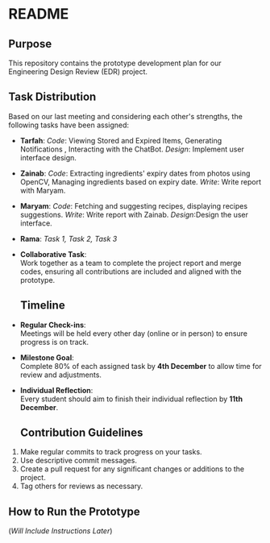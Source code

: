 # README

## Purpose  
This repository contains the prototype development plan for our Engineering Design Review (EDR) project.

## Task Distribution  
Based on our last meeting and considering each other's strengths, the following tasks have been assigned:

- **Tarfah**: *Code*: Viewing Stored and Expired Items, Generating Notifications , Interacting with the ChatBot. *Design*: Implement user interface design. 
- **Zainab**: *Code*: Extracting ingredients' expiry dates from photos using OpenCV, Managing ingredients based on expiry date. *Write*: Write report with Maryam.
- **Maryam**: *Code*: Fetching and suggesting recipes, displaying recipes suggestions. *Write*: Write report with Zainab. *Design*:Design the user interface.  
- **Rama**: _Task 1, Task 2, Task 3_

- **Collaborative Task**:  
  Work together as a team to complete the project report and merge codes, ensuring all contributions are included and aligned with the prototype.

  ## Timeline  

- **Regular Check-ins**:  
  Meetings will be held every other day (online or in person) to ensure progress is on track.

- **Milestone Goal**:  
  Complete 80% of each assigned task by **4th December** to allow time for review and adjustments.

- **Individual Reflection**:  
  Every student should aim to finish their individual reflection by **11th December**.

  ## Contribution Guidelines  
1. Make regular commits to track progress on your tasks.  
2. Use descriptive commit messages.  
3. Create a pull request for any significant changes or additions to the project.  
4. Tag others for reviews as necessary.

## How to Run the Prototype  
(*Will Include Instructions Later*)
